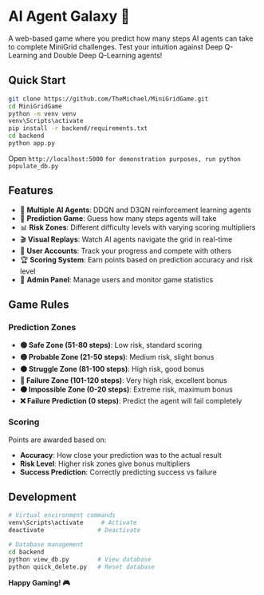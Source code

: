 # AI Agent Galaxy 🚀

A web-based game where you predict how many steps AI agents can take to complete MiniGrid challenges. Test your intuition against Deep Q-Learning and Double Deep Q-Learning agents!

## Quick Start

```bash
git clone https://github.com/TheMichael/MiniGridGame.git
cd MiniGridGame
python -m venv venv
venv\Scripts\activate
pip install -r backend/requirements.txt
cd backend
python app.py
```

Open `http://localhost:5000`
```for demonstration purposes, run python populate_db.py```

## Features

- 🤖 **Multiple AI Agents**: DDQN and D3QN reinforcement learning agents
- 🎯 **Prediction Game**: Guess how many steps agents will take
- 📊 **Risk Zones**: Different difficulty levels with varying scoring multipliers
- 🎬 **Visual Replays**: Watch AI agents navigate the grid in real-time
- 👥 **User Accounts**: Track your progress and compete with others
- 🏆 **Scoring System**: Earn points based on prediction accuracy and risk level
- 🔧 **Admin Panel**: Manage users and monitor game statistics

## Game Rules

### Prediction Zones

- **🟢 Safe Zone (51-80 steps)**: Low risk, standard scoring
- **🟡 Probable Zone (21-50 steps)**: Medium risk, slight bonus
- **🟠 Struggle Zone (81-100 steps)**: High risk, good bonus
- **🔴 Failure Zone (101-120 steps)**: Very high risk, excellent bonus
- **⚫ Impossible Zone (0-20 steps)**: Extreme risk, maximum bonus
- **❌ Failure Prediction (0 steps)**: Predict the agent will fail completely

### Scoring

Points are awarded based on:
- **Accuracy**: How close your prediction was to the actual result
- **Risk Level**: Higher risk zones give bonus multipliers
- **Success Prediction**: Correctly predicting success vs failure

## Development

```bash
# Virtual environment commands
venv\Scripts\activate     # Activate
deactivate               # Deactivate

# Database management
cd backend
python view_db.py        # View database
python quick_delete.py   # Reset database
```

**Happy Gaming! 🎮**